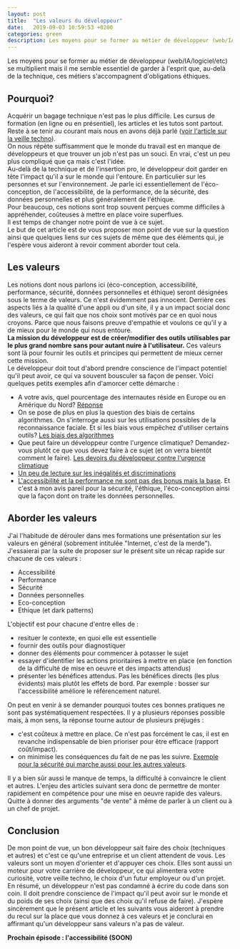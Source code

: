 ```yaml
---
layout: post
title:  "Les valeurs du développeur"
date:   2019-09-03 10:59:53 +0200
categories: green
description: Les moyens pour se former au métier de développeur (web/IA/logiciel/etc) se multiplient mais il me semble essentiel de garder à l'esprit que, au-delà de la technique, ces métiers s'accompagnent d'obligations éthiques. 
---
```

Les moyens pour se former au métier de développeur (web/IA/logiciel/etc) se multiplient mais il me semble essentiel de garder à l'esprit que, au-delà de la technique, ces métiers s'accompagnent d'obligations éthiques.    

## Pourquoi?
Acquérir un bagage technique n'est pas le plus difficile. Les cursus de formation (en ligne ou en présentiel), les articles et les tutos sont partout. Reste à se tenir au courant mais nous en avons déjà parlé ([voir l'article sur la veille techno](https://ldevernay.github.io/veille/2019/05/14/veille-techno.html)).    
On nous répète suffisamment que le monde du travail est en manque de développeurs et que trouver un job n'est pas un souci. En vrai, c'est un peu plus compliqué que ça mais c'est l'idée.      
Au-delà de la technique et de l'insertion pro, le développeur doit garder en tête l'impact qu'il a sur le monde qui l'entoure. En particulier sur les personnes et sur l'environnement. Je parle ici essentiellement de l'éco-conception, de l'accessibilité, de la performance, de la sécurité, des données personnelles et plus généralement de l'éthique.  
Pour beaucoup, ces notions sont trop souvent perçues comme difficiles à appréhender, coûteuses à mettre en place voire superflues.    
Il est temps de changer notre point de vue à ce sujet.    
Le but de cet article est de vous proposer mon point de vue sur la question ainsi que quelques liens sur ces sujets de même que des éléments qui, je l'espère vous aideront à revoir comment aborder tout cela.    

## Les valeurs
Les notions dont nous parlons ici (éco-conception, accessibilité, performance, sécurité, données personnelles et éthique) seront désignées sous le terme de valeurs. Ce n'est évidemment pas innocent. Derrière ces aspects liés à la qualité d'une appli ou d'un site, il y a un impact social donc des valeurs, ce qui fait que nos choix sont motivés par ce en quoi nous croyons. Parce que nous faisons preuve d'empathie et voulons ce qu'il y a de mieux pour le monde qui nous entoure.    
**La mission du développeur est de créer/modifier des outils utilisables par le plus grand nombre sans pour autant nuire à l'utilisateur.** 
Ces valeurs sont là pour fournir les outils et principes qui permettent de mieux cerner cette mission.     
Le développeur doit tout d'abord prendre conscience de l'impact potentiel qu'il peut avoir, ce qui va souvent bousculer sa façon de penser. Voici quelques petits exemples afin d'amorcer cette démarche : 
* A votre avis, quel pourcentage des internautes réside en Europe ou en Amérique du Nord? [Réponse](https://www.internetworldstats.com/stats.htm)
* On se pose de plus en plus la question des biais de certains algorithmes. On s'interroge aussi sur les utilisations possibles de la reconnaissance faciale. Et si les biais vous empêchez d'utiliser certains outils? [Les biais des algorithmes](https://www.ted.com/talks/joy_buolamwini_how_i_m_fighting_bias_in_algorithms?language=fr)
* Que peut faire un développeur contre l'urgence climatique? Demandez-vous plutôt ce que vous devez faire à ce sujet (et on verra bientôt comment le faire). [Les devoirs du développeur contre l'urgence climatique](https://blog.m7w3.de/responsibility-of-a-developer-climate-change.html)
* [Un peu de lecture sur les inégalités et discriminations](https://hiddedevries.nl/en/blog/2019-08-23-equality-a-reading-list)
* [L'accessibilité et la performance ne sont pas des bonus mais la base](https://css-tricks.com/accessibility-and-web-performance-are-not-features-theyre-the-baseline/). Et c'est à mon avis pareil pour la sécurité, l'éthique, l'éco-conception ainsi que la façon dont on traite les données personnelles. 

## Aborder les valeurs
J'ai l'habitude de dérouler dans mes formations une présentation sur les valeurs en général (sobrement intitulée "Internet, c'est de la merde"). J'essaierai par la suite de proposer sur le présent site un récap rapide sur chacune de ces valeurs :
* Accessibilité
* Performance
* Sécurité
* Données personnelles
* Eco-conception
* Ethique (et dark patterns)

L'objectif est pour chacune d'entre elles de :
* resituer le contexte, en quoi elle est essentielle
* fournir des outils pour diagnostiquer
* donner des éléments pour commencer à potasser le sujet
* essayer d'identifier les actions prioritaires à mettre en place (en fonction de la difficulté de mise en oeuvre et des impacts attendus)
* présenter les bénéfices attendus. Pas les bénéfices directs (les plus évidents) mais plutôt les effets de bord. Par exemple : bosser sur l'accessibilité améliore le référencement naturel.     
   
On peut en venir à se demander pourquoi toutes ces bonnes pratiques ne sont pas systématiquement respectées. Il y a plusieurs réponses possible mais, à mon sens, la réponse tourne autour de plusieurs préjugés : 
* c'est coûteux à mettre en place. Ce n'est pas forcément le cas, il est en revanche indispensable de bien prioriser pour être efficace (rapport coût/impact).
* on minimise les conséquences du fait de ne pas les suivre. [Exemple pour la sécurité qui marche aussi pour les autres valeurs](https://danielmiessler.com/blog/the-reason-software-remains-insecure/).    
     
Il y a bien sûr aussi le manque de temps, la difficulté à convaincre le client et autres. L'enjeu des articles suivant sera donc de permettre de monter rapidement en compétence pour une mise en oeuvre rapide des valeurs. Quitte à donner des arguments "de vente" à même de parler à un client ou à un chef de projet. 

## Conclusion
De mon point de vue, un bon développeur sait faire des choix (techniques et autres) et c'est ce qu'une entreprise et un client attendent de vous. Les valeurs sont un moyen d'orienter et d'appuyer ces choix. Elles sont aussi un moteur pour votre carrière de développeur, ce qui alimentera votre curiosité, votre veille techno, le choix d'un futur employeur ou d'un projet.    
En résumé, un développeur n'est pas condamné à écrire du code dans son coin. Il doit prendre conscience de l'impact qu'il peut avoir sur le monde et du poids de ses choix (ainsi que des choix qu'il refuse de faire). J'espère sincèrement que le présent article et les suivants vous aideront à prendre du recul sur la place que vous donnez à ces valeurs et je conclurai en affirmant qu'un développeur sans valeurs n'a pas de valeur.    
   
**Prochain épisode : l'accessibilité (SOON)**